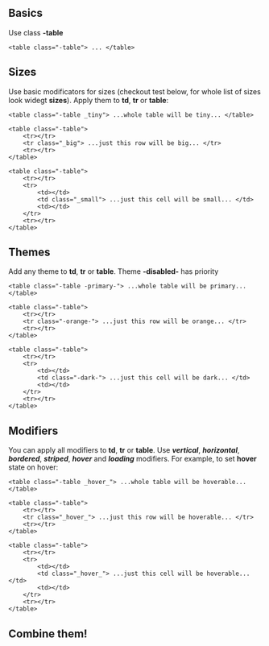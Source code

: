 ## Basics

Use class **-table**

	<table class="-table"> ... </table>

## Sizes

Use basic modificators for sizes (checkout test below, for whole list of sizes look widegt **sizes**). Apply them to **td**, **tr** or **table**:

	<table class="-table _tiny"> ...whole table will be tiny... </table>
	
	<table class="-table">
		<tr></tr>
		<tr class="_big"> ...just this row will be big... </tr>
		<tr></tr>
	</table>
	
	<table class="-table">
		<tr></tr>
		<tr>
			<td></td>
			<td class="_small"> ...just this cell will be small... </td>
			<td></td>
		</tr>
		<tr></tr>
	</table>

## Themes

Add any theme to **td**, **tr** or **table**. Theme **-disabled-** has priority

	<table class="-table -primary-"> ...whole table will be primary... </table>
	
	<table class="-table">
		<tr></tr>
		<tr class="-orange-"> ...just this row will be orange... </tr>
		<tr></tr>
	</table>
	
	<table class="-table">
		<tr></tr>
		<tr>
			<td></td>
			<td class="-dark-"> ...just this cell will be dark... </td>
			<td></td>
		</tr>
		<tr></tr>
	</table>


## Modifiers
You can apply all modifiers to **td**, **tr** or **table**. Use **_vertical_**, **_horizontal_**, **_bordered_**, **_striped_**, **_hover_** and **_loading_** modifiers.
For example, to set **hover** state on hover:

	<table class="-table _hover_"> ...whole table will be hoverable... </table>
	
	<table class="-table">
		<tr></tr>
		<tr class="_hover_"> ...just this row will be hoverable... </tr>
		<tr></tr>
	</table>
	
	<table class="-table">
		<tr></tr>
		<tr>
			<td></td>
			<td class="_hover_"> ...just this cell will be hoverable... </td>
			<td></td>
		</tr>
		<tr></tr>
	</table>

## Combine them!